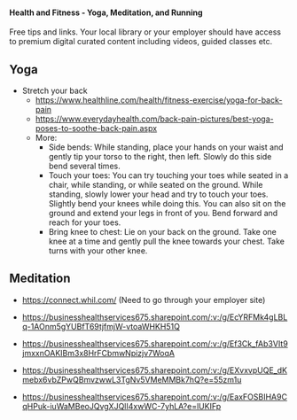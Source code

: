 #### Health and Fitness - Yoga, Meditation, and Running
Free tips and links. Your local library or your employer should have access to premium digital curated content including videos, guided classes etc.

## Yoga
- Stretch your back
  - https://www.healthline.com/health/fitness-exercise/yoga-for-back-pain
  - https://www.everydayhealth.com/back-pain-pictures/best-yoga-poses-to-soothe-back-pain.aspx
  - More:
    - Side bends: While standing, place your hands on your waist and gently tip your torso to the right, then left. Slowly do this side bend several times.
    - Touch your toes: You can try touching your toes while seated in a chair, while standing, or while seated on the ground. While standing, slowly lower your head and try to touch your toes. Slightly bend your knees while doing this. You can also sit on the ground and extend your legs in front of you. Bend forward and reach for your toes.
    - Bring knee to chest: Lie on your back on the ground. Take one knee at a time and gently pull the knee towards your chest. Take turns with your other knee.

## Meditation
- https://connect.whil.com/ (Need to go through your employer site)

- https://businesshealthservices675.sharepoint.com/:v:/g/EcYRFMk4gLBLq-1AOnm5gYUBfT69tjfmjW-vtoaWHKH51Q
- https://businesshealthservices675.sharepoint.com/:v:/g/Ef3Ck_fAb3VIt9jmxxnOAKIBm3x8HrFCbmwNpizjv7WoqA
- https://businesshealthservices675.sharepoint.com/:v:/g/EXvxvpUQE_dKmebx6vbZPwQBmvzwwL3TgNv5VMeMMBk7hQ?e=55zm1u
- https://businesshealthservices675.sharepoint.com/:v:/g/EaxFOSBIHA9CqHPuk-iuWaMBeoJQvgXJQlI4xwWC-7yhLA?e=lUKIFp

